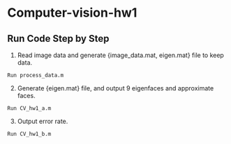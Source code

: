# Computer-vision-hw1

## Run Code Step by Step
1. Read image data and generate {image_data.mat, eigen.mat} file to keep data.
```
Run process_data.m
```
2. Generate {eigen.mat} file, and output 9 eigenfaces and approximate faces. 
```
Run CV_hw1_a.m
```
3. Output error rate.
```
Run CV_hw1_b.m
```
